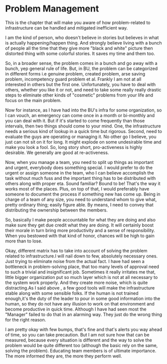﻿# Problem Management
This is the chapter that will make you aware of how problem-related to infrastructure can be handled and mitigated inefficient way.

 I am the kind of person, who doesn't believe in stories but believes in what is actually happening/happen thing. And strongly believe living with a bunch of people all the time that they give more "black and white" picture then distorted thing with some colorful stories. It saves my time and them too.

 So, in a broader sense, the problem comes in a bunch and go away with a bunch, yep general rule of life. But, in BU, the problem can be categorized in different forms i.e genuine problem, created problem, arse saving problem, incompetency guard problem et al. Frankly I am not at all interested in others but the first one. Unfortunately, you have to deal with others, whether you like it or not, and need to take some really really drastic steps to eliminate other kinds of "cosmetic" problems from your life and focus on the main problem.

 Now for instance, as I have had into the BU's infra for some organization, so I can vouch, an emergency can come once in a month or bi-monthly and you can deal with it. But if it's started to come frequently than those intervals, then two things should come to your mind. One, the infrastructure needs a serious kind of lookup in a quick time but rigorous. Second, need to evaluate the guys are operating or managing it. No other go I believe, you just can not sit on it for long. It might explode on some undesirable time and make you look a fool. So, long story short, pro-activeness is highly desirable. We generally are good at re-activeness.

Now, when you manage a team, you need to split up things as important and urgent, everybody does something special. I would prefer to do the urgent or assign someone in the team, who I can believe accomplish the task without much fuss and the important thing has to be distributed with others along with proper eta. Sound familiar? Bound to be! That's the way it works most of the places. Plus, on top of that, I would preferably have someone to document the process if something new has come up. Being in charge of a team of any size, you need to understand whom to give what, pretty ordinary thing; easily figure able. By means, I need to convey that distributing the ownership between the members.

So, basically I make people accountable for what they are doing and also make sure they get due credit what they are doing. It will certainly boost their morale in turn bring more productivity and a sense of responsibility. When you bestowed with that kind of honor, chances will be high to gain more than to lose.

Okay, different matrix has to take into account of solving the problem related to infrastructure.I will nail down to few, absolutely necessary ones. Just trying to eliminate noise from the actual fact. I have had seen a bottleneck in problem-solving place, that too many levels of approval need to such a trivial and insignificant job. Sometimes it really irritates me that, little bigger organization put so much layer which is not at all necessary to the system work properly. And they create more noise, which is quite distracting.As I said above , a few good tools will make the infrastructure stable along with some sensible folks. If the human is not trained enough,it's the duty of the leader to pour in some good information into the human, so they do not have any illusion to work on that environment and become productive in quick time. Although I have had seen most the "Manager" failed to do that in an alarming way. They just do the wrong thing for the right reason.

I am pretty okay with few bumps, that's fine and that's alerts you way ahead of time, so you can take precaution. But I am not sure how that can be measured, because every situation is different and the way to solve the problem would be quite different too (although the basic rely on the same, solving the problem). Educating team members is of ultimate importance. The more informed they are, the more they perform well.


